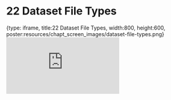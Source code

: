 # 22 Dataset File Types
 
{type: iframe, title:22 Dataset File Types, width:800, height:600, poster:resources/chapt_screen_images/dataset-file-types.png}
![](https://datatrail-jhu.github.io/DataTrail/no_toc/dataset-file-types.html)
 

 
